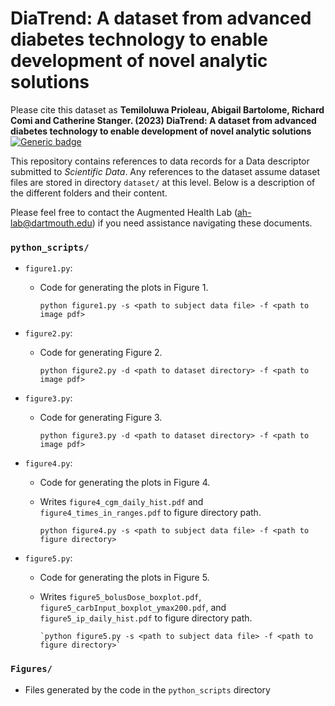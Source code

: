 # DiaTrend: A dataset from advanced diabetes technology to enable development of novel analytic solutions

Please cite this dataset as **Temiloluwa Prioleau, Abigail Bartolome, Richard Comi and Catherine Stanger. (2023) DiaTrend: A dataset from advanced diabetes technology to enable development of novel analytic solutions** [![Generic badge](https://img.shields.io/badge/Scientific_Data-Data_Descriptor-blue.svg)](https://www.nature.com/sdata/articles?type=data-descriptor)

This repository contains references to data records for a Data descriptor submitted to *Scientific Data*. Any references to the dataset assume dataset files are stored in directory `dataset/` at this level.
Below is a description of the different folders and their content.

Please feel free to contact the Augmented Health Lab (ah-lab@dartmouth.edu) if you need assistance navigating these documents.

### `python_scripts/`

* `figure1.py`:
  * Code for generating the plots in Figure 1.
  
        python figure1.py -s <path to subject data file> -f <path to image pdf>

* `figure2.py`:
  * Code for generating Figure 2.

        python figure2.py -d <path to dataset directory> -f <path to image pdf>

* `figure3.py`:
  * Code for generating Figure 3.
  
        python figure3.py -d <path to dataset directory> -f <path to image pdf>

* `figure4.py`:
  * Code for generating the plots in Figure 4.
  * Writes `figure4_cgm_daily_hist.pdf` and `figure4_times_in_ranges.pdf` to figure directory path.

        python figure4.py -s <path to subject data file> -f <path to figure directory>

* `figure5.py`:
  * Code for generating the plots in Figure 5.
  * Writes `figure5_bolusDose_boxplot.pdf`, `figure5_carbInput_boxplot_ymax200.pdf`, and `figure5_ip_daily_hist.pdf` to figure directory path.

        `python figure5.py -s <path to subject data file> -f <path to figure directory>`

### `Figures/`
* Files generated by the code in the `python_scripts` directory

